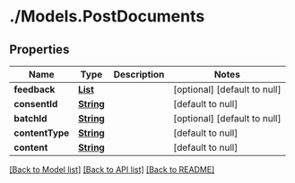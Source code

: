 # ./Models.PostDocuments
## Properties

Name | Type | Description | Notes
------------ | ------------- | ------------- | -------------
**feedback** | [**List**](Document_oneOf_feedback.md) |  | [optional] [default to null]
**consentId** | [**String**](string.md) |  | [default to null]
**batchId** | [**String**](string.md) |  | [optional] [default to null]
**contentType** | [**String**](string.md) |  | [default to null]
**content** | [**String**](string.md) |  | [default to null]

[[Back to Model list]](../README.md#documentation-for-models) [[Back to API list]](../README.md#documentation-for-api-endpoints) [[Back to README]](../README.md)

